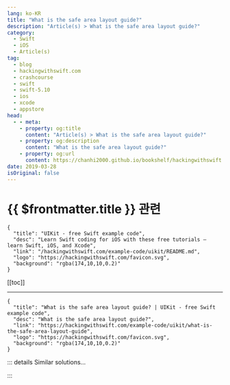 ```yaml
---
lang: ko-KR
title: "What is the safe area layout guide?"
description: "Article(s) > What is the safe area layout guide?"
category:
  - Swift
  - iOS
  - Article(s)
tag: 
  - blog
  - hackingwithswift.com
  - crashcourse
  - swift
  - swift-5.10
  - ios
  - xcode
  - appstore
head:
  - - meta:
    - property: og:title
      content: "Article(s) > What is the safe area layout guide?"
    - property: og:description
      content: "What is the safe area layout guide?"
    - property: og:url
      content: https://chanhi2000.github.io/bookshelf/hackingwithswift.com/example-code/uikit/what-is-the-safe-area-layout-guide.html
date: 2019-03-28
isOriginal: false
---
```


# {{ $frontmatter.title }} 관련

```component VPCard
{
  "title": "UIKit - free Swift example code",
  "desc": "Learn Swift coding for iOS with these free tutorials – learn Swift, iOS, and Xcode",
  "link": "/hackingwithswift.com/example-code/uikit/README.md",
  "logo": "https://hackingwithswift.com/favicon.svg",
  "background": "rgba(174,10,10,0.2)"
}
```

[[toc]]

---

```component VPCard
{
  "title": "What is the safe area layout guide? | UIKit - free Swift example code",
  "desc": "What is the safe area layout guide?",
  "link": "https://hackingwithswift.com/example-code/uikit/what-is-the-safe-area-layout-guide",
  "logo": "https://hackingwithswift.com/favicon.svg",
  "background": "rgba(174,10,10,0.2)"
}
```

<!-- TODO: 작성 -->

<!--
Before iOS 11 it was common to create views that went edge to edge on the screen, taking up all available space in the glass rectangle of the iOS display. However, from iOS 11 onwards Apple introduced the safe area layout guide, which is a feature that restricts the edges of views so they don’t get clipped by the rounded corners and notch of the iPhone X.

You don’t *need* to make your view fall inside the safe area, and in fact it’s common to ignore this for background views that should fill the screen behind your content. For example, the built-in Weather app runs its background graphics edge to edge, then puts its main content inside the safe area.

If you use view controller containers such as `UINavigationController` and `UITabBarController` they will automatically keep your content clear of the safe area so you don’t need to worry about it. Otherwise, you should switch all your Auto Layout constraints over to the safe area layout guide inside Interface Builder – IB will automatically generate backwards-compatible constraints for older versions of iOS.

-->

::: details Similar solutions…

<!--
/example-code/uikit/how-to-make-a-background-image-run-under-the-safe-area">How to make a background image run under the safe area 
/quick-start/swiftui/how-to-place-content-outside-the-safe-area">How to place content outside the safe area 
/quick-start/swiftui/how-to-inset-the-safe-area-with-custom-content">How to inset the safe area with custom content 
/quick-start/swiftui/how-to-add-extra-padding-to-the-safe-area">How to add extra padding to the safe area 
/quick-start/swiftui/how-to-place-content-into-the-safe-area">How to place content into the safe area</a>
-->

:::

